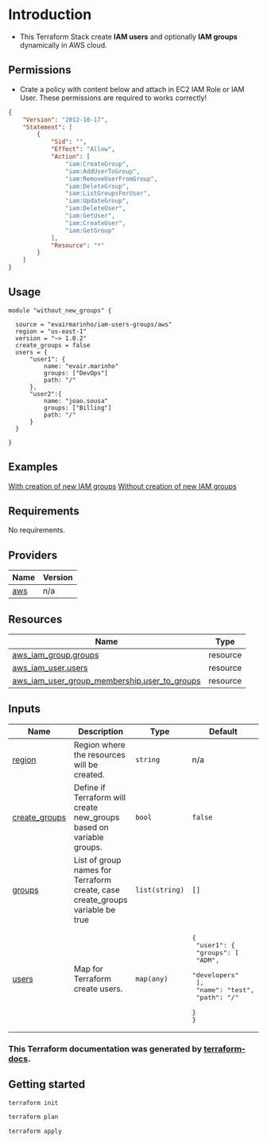 # Introduction
- This Terraform Stack create **IAM users** and optionally **IAM groups** dynamically in AWS cloud. 
## Permissions
- Crate a policy with content below and attach in EC2 IAM Role or IAM User. These permissions are required to works correctly!

```json
{
    "Version": "2012-10-17",
    "Statement": [
        {
            "Sid": "",
            "Effect": "Allow",
            "Action": [
                "iam:CreateGroup",
                "iam:AddUserToGroup",
                "iam:RemoveUserFromGroup",
                "iam:DeleteGroup",
                "iam:ListGroupsForUser",
                "iam:UpdateGroup",
                "iam:DeleteUser",
                "iam:GetUser",
                "iam:CreateUser",
                "iam:GetGroup"
            ],
            "Resource": "*"
        }
    ]
}
```
## Usage
```hcl
module "without_new_groups" {

  source = "evairmarinho/iam-users-groups/aws"
  region = "us-east-1"
  version = "~> 1.0.2"
  create_groups = false
  users = {
      "user1": {
          name: "evair.marinho"
          groups: ["DevOps"]
          path: "/"
      },
      "user2":{
          name: "joao.sousa"
          groups: ["Billing"]
          path: "/"
      }
  }

}
```
## Examples
[With creation of new IAM groups](https://github.com/evairmarinho/terraform-aws-iam-users-groups/blob/main/examples/with_new_groups.tf)
[Without creation of new IAM groups](https://github.com/evairmarinho/terraform-aws-iam-users-groups/blob/main/examples/without_new_groups.tf)
<!-- BEGIN_TF_DOCS -->
## Requirements

No requirements.

## Providers

| Name | Version |
|------|---------|
| <a name="provider_aws"></a> [aws](#provider\_aws) | n/a |

## Resources

| Name | Type |
|------|------|
| [aws_iam_group.groups](https://registry.terraform.io/providers/hashicorp/aws/latest/docs/resources/iam_group) | resource |
| [aws_iam_user.users](https://registry.terraform.io/providers/hashicorp/aws/latest/docs/resources/iam_user) | resource |
| [aws_iam_user_group_membership.user_to_groups](https://registry.terraform.io/providers/hashicorp/aws/latest/docs/resources/iam_user_group_membership) | resource |

## Inputs

| Name | Description | Type | Default | Required |
|------|-------------|------|---------|:--------:|
| <a name="input_region"></a> [region](#input\_region) | Region where the resources will be created. | `string` | n/a | yes |
| <a name="input_create_groups"></a> [create\_groups](#input\_create\_groups) | Define if Terraform will create new\_groups based on variable groups. | `bool` | `false` | no |
| <a name="input_groups"></a> [groups](#input\_groups) | List of group names for Terraform create, case create\_groups variable be true | `list(string)` | `[]` | no |
| <a name="input_users"></a> [users](#input\_users) | Map for Terraform create users. | `map(any)` | <pre>{<br>  "user1": {<br>    "groups": [<br>      "ADM",<br>      "developers"<br>    ],<br>    "name": "test",<br>    "path": "/"<br>  }<br>}</pre> | no |
<!-- END_TF_DOCS -->

### This Terraform documentation was generated by [terraform-docs](https://github.com/terraform-docs/terraform-docs).

## Getting started
```sh
terraform init

terraform plan

terraform apply
```
